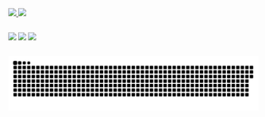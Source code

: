 ## 

<div>
 <a href = https://github.com/RicardoFerreiraa >
  <img heigth ="100em" src="https://github-readme-stats.vercel.app/api?username=ricardoferreiraa&show_icons=true&theme=tokyonight"/>
  
   <img heigth ="100em" src="https://github-readme-stats.vercel.app/api/top-langs/?username=ricardoferreiraa&layout=compact&langs_count=16&theme=tokyonight"/>
</div>

##

<div>
<a href="https://www.facebook.com/ricardo.ferreira.5437923/"  target="_blank"><img src="https://img.shields.io/badge/Facebook-1877F2?style=for-the-badge&logo=facebook&logoColor=white"target="_blank"></a>
<a href="https://www.instagram.com/ferreira.ricks/"  target="_blank"><img src="https://img.shields.io/badge/Instagram-E4405F?style=for-the-badge&logo=instagram&logoColor=white"target="_blank"></a>
<a href="https://www.facebook.com/ricardo.ferreira.5437923/"  target="_blank"><img src="https://img.shields.io/badge/LinkedIn-0077B5?style=for-the-badge&logo=linkedin&logoColor=white"target="_blank"></a>
</div>

##

![snake gif](https://github.com/ricardoferreiraa/ricardoferreiraa/blob/output/github-contribution-grid-snake.svg)
